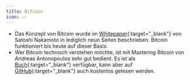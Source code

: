 ```yaml
---
title: Bitcoin
icon: 📈
---
```


- Das Konzept von Bitcoin wurde im [Whitepaper](https://bitcoin.org/bitcoin.pdf){:target="_blank"} von Satoshi Nakamoto in lediglich neun Seiten beschrieben. Bitcoin funktioniert bis heute auf dieser Basis.
- Wer Bitcoin technisch verstehen möchte, ist mit Mastering Bitcoin von Andreas Antonopoulos sehr gut bedient. Es ist als [Buch](https://www.orellfuessli.ch/shop/home/artikeldetails/ID45781442.html){:target="_blank"} verfügbar, kann aber auf [GitHub](https://github.com/bitcoinbook/bitcoinbook){:target="_blank"} auch kostenlos gelesen werden.
